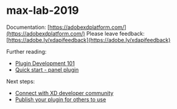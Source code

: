 # max-lab-2019

Documentation: [https://adobexdplatform.com/](https://adobexdplatform.com/)
Please leave feedback: [https://adobe.ly/xdapifeedback](https://adobe.ly/xdapifeedback)

Further reading:

- [Plugin Development 101](https://adobexdplatform.com/plugin-docs/plugin-development-guidelines/)
- [Quick start - panel plugin](https://adobexdplatform.com/plugin-docs/tutorials/quick-start-panel/)

Next steps:

- [Connect with XD developer community](https://forums.adobexdplatform.com/)
- [Publish your plugin for others to use](https://adobexdplatform.com/plugin-docs/distribution/how-to-submit-to-plugin-manager.html)
